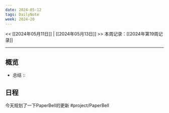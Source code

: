 ```yaml
---
date: 2024-05-12
tags: DailyNote
week: 2024-20
---
```

<< [[2024年05月11日]] | [[2024年05月13日]] >>
本周记录：[[2024年第19周记录]]

-----
## 概览
- 总结 :: 

## 日程
今天规划了一下PaperBell的更新 #project/PaperBell 